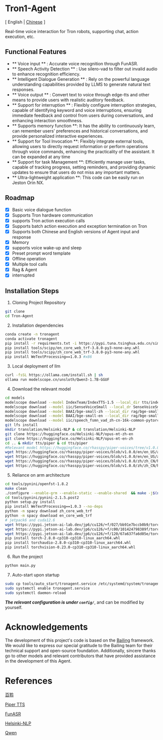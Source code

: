 # Tron1-Agent

<span>[ English | <a href="README.md">Chinese</a> ]</span>

Real-time voice interaction for Tron robots, supporting chat, action execution, etc.
## Functional Features

- ** Voice input ** : Accurate voice recognition through FunASR.
- ** Speech Activity Detection ** : Use silero-vad to filter out invalid audio to enhance recognition efficiency.
- ** Intelligent Dialogue Generation ** : Rely on the powerful language understanding capabilities provided by LLMS to generate natural text responses.
- ** Voice output ** : Convert text to voice through edge-tts and other means to provide users with realistic auditory feedback.
- ** Support for interruption ** : Flexibly configure interruption strategies, capable of identifying keyword and voice interruptions, ensuring immediate feedback and control from users during conversations, and enhancing interaction smoothness.
- ** Supports memory function **: It has the ability to continuously learn, can remember users' preferences and historical conversations, and provide personalized interactive experiences.
- ** Support for Tool Invocation **: Flexibly integrate external tools, allowing users to directly request information or perform operations through voice commands, enhancing the practicality of the assistant. It can be expanded at any time
- ** Support for task Management **: Efficiently manage user tasks, capable of tracking progress, setting reminders, and providing dynamic updates to ensure that users do not miss any important matters.
- ** Ultra-lightweight application **: This code can be easily run on Jeston Orin NX.

## Roadmap

- [x] Basic voice dialogue function
- [x] Supports Tron hardware communication
- [x] supports Tron action execution calls
- [x] Supports batch action execution and exception termination on Tron
- [x] Supports both Chinese and English versions of Agent input and response
- [x] Memory
- [x] supports voice wake-up and sleep
- [x] Preset prompt word template
- [x] Offline operation
- [x] Multiple tool calls
- [x] Rag & Agent
- [x] interrupted

## Installation Steps

1. Cloning Project Repository
```bash
git clone 
cd Tron-Agent
```

2. Installation dependencies
```bash
conda create -n tronagent
conda activate tronagent
pip install -r requirments.txt -i https://pypi.tuna.tsinghua.edu.cn/simple
pip install tools/scipy/en_core_web_trf-3.8.0-py3-none-any.whl
pip install tools/scipy/zh_core_web_trf-3.8.0-py3-none-any.whl
pip install WeTextProcessing==1.0.3 #x86
```

3. Local deployment of llm
```bash
curl -fsSL https://ollama.com/install.sh | sh
ollama run modelscope.cn/unsloth/Qwen3-1.7B-GGUF
```

4. Download the relevant model
```bash
cd models
modelscope download --model IndexTeam/IndexTTS-1.5 --local_dir tts/indextts
modelscope download --model iic/SenseVoiceSmall --local_dr SenseVoiceSmall
modelscope download --model BAAI/bge-small-zh --local_dir rag/bge-small-zh
modelscope download --model BAAI/bge-small-en --local_dir rag/bge-small-en
modelscope download --model iic/speech_fsmn_vad_zh-cn-16k-common-pytorch --local_dir fsmn_vad
git lfs install
mkdir translation/Helsinki-NLP & cd translation/Helsinki-NLP
git clone https://huggingface.co/Helsinki-NLP/opus-mt-zh-en
git clone https://huggingface.co/Helsinki-NLP/opus-mt-en-zh
cd .. & mkdir tts/piper & cd tts/piper
#Relevant model https://huggingface.co/rhasspy/piper-voices/tree/v1.0.0
wget https://huggingface.co/rhasspy/piper-voices/blob/v1.0.0/en/en_US/amy/medium/en_US-amy-medium.onnx
wget https://huggingface.co/rhasspy/piper-voices/blob/v1.0.0/en/en_US/amy/medium/en_US-amy-medium.onnx.json
wget https://huggingface.co/rhasspy/piper-voices/blob/v1.0.0/zh/zh_CN/huayan/medium/zh_CN-huayan-medium.onnx
wget https://huggingface.co/rhasspy/piper-voices/blob/v1.0.0/zh/zh_CN/huayan/medium/zh_CN-huayan-medium.onnx.json
```

5. Reliance on arm architecture
```bash
cd tools/pynini/openfst-1.8.2
make clean
./configure --enable-grm --enable-static --enable-shared  && make -j$(nproc) && make install && sudo ldconfig 
cd tools/pynini/pynini-2.1.5.post2
python setup.py install
pip install WeTextProcessing==1.0.3 --no-deps
python -m spacy download zh_core_web_trf
python -m spacy download en_core_web_trf
# jetpack6 and cuda12.6
wget https://pypi.jetson-ai-lab.dev/jp6/cu126/+f/027/bb91e7bccb0b9/torch-2.8.0-cp310-cp310-linux_aarch64.whl#sha256=027bb91e7bccb0b92e0d10771b6a6b0e1efcbca0a312c35fe0b4ac1916f30eb0
wget https://pypi.jetson-ai-lab.dev/jp6/cu126/+f/c00/101424798389f/torchaudio-2.8.0-cp310-cp310-linux_aarch64.whl#sha256=c00101424798389fffa7a3959bf2c564cb92a593e940af0e29bc0bfabd3c562d
wget https://pypi.jetson-ai-lab.dev/jp6/cu126/+f/120/67a637fa6d05e/torchvision-0.23.0-cp310-cp310-linux_aarch64.whl#sha256=12067a637fa6d05e5d21e9d1814aaa718c02f8d5aa252d6616277541093d77f2
pip install torch-2.8.0-cp310-cp310-linux_aarch64.whl
pip install torchaudio-2.8.0-cp310-cp310-linux_aarch64.whl
pip install torchvision-0.23.0-cp310-cp310-linux_aarch64.whl
```

6. Run the project
```bash
python main.py
```

7. Auto-start upon startup
```bash
sudo cp tools/auto_start/tronagent.service /etc/systemd/system/tronagent.servce
sudo systemctl enable tronagent.service
sudo systemctl daemon-reload
```
***The relevant configuration is under ```config/```***, and can be modified by yourself.

# Acknowledgements

The development of this project's code is based on the <a href="https://gi, it is highly cost-effectivethub.com/wwbin2017/bailing/tree/main/bailing">Bailing</a> framework. We would like to express our special gratitude to the Bailing team for their technical support and open-source foundation. Additionally, sincere thanks go to other models and relevant contributors that have provided assistance in the development of this Agent.

# References

<a href="https://github.com/wwbin2017/bailing/tree/main/bailing">百聆</a>

<a href="https://github.com/rhasspy/piper/blob/master/src/python_run">Piper TTS</a>

<a href="https://github.com/modelscope/FunASR">FunASR</a>

<a href="https://huggingface.co/Helsinki-NLP">Helsinki-NLP</a>

<a href="https://www.modelscope.cn/models/unsloth/Qwen3-1.7B-GGUF">Qwen</a>

